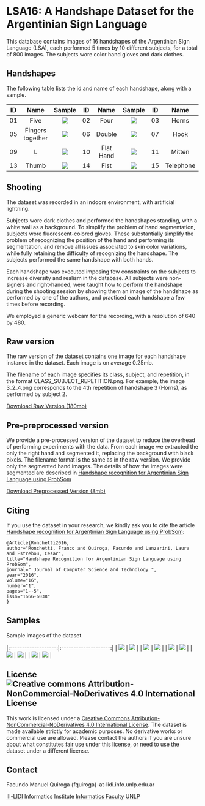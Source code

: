 # LSA16: A Handshape Dataset for the Argentinian Sign Language

This database contains images of 16 handshapes of the Argentinian Sign Language (LSA), each performed 5 times by 10 different subjects, for a total of 800 images. The subjects wore color hand gloves and dark clothes.


## Handshapes

The following table lists the id and name of each handshape, along with a sample.

ID | Name  | Sample | ID | Name  | Sample | ID | Name  | Sample | ID | Name  | Sample |
|:-:|:-:|:-:|:-:|:-:|:-:|:-:|:-:|:-:|:-:|:-:|:-:|
01 | Five | ![](files/dataset/1_1_1.png) | 02 | Four | ![](files/dataset/2_1_1.png) | 03 | Horns | ![](files/dataset/3_1_1.png) | 04 | Curve | ![](files/dataset/4_1_1.png) |
05 | Fingers together | ![](files/dataset/5_1_1.png) | 06 | Double | ![](files/dataset/6_1_1.png) | 07 | Hook | ![](files/dataset/7_1_1.png) | 08 | Index | ![](files/dataset/8_1_1.png) |
09 | L | ![](files/dataset/9_1_1.png) | 10 | Flat Hand | ![](files/dataset/10_1_1.png) | 11 | Mitten | ![](files/dataset/11_1_1.png) | 12 | Beak | ![](files/dataset/12_1_1.png) |
13 | Thumb | ![](files/dataset/13_1_1.png) | 14 | Fist | ![](files/dataset/14_1_1.png) | 15 | Telephone | ![](files/dataset/15_1_1.png) | 16 | V | ![](files/dataset/16_1_1.png) |




## Shooting

The dataset was recorded in an indoors environment, with artificial lightning.

Subjects wore dark clothes and performed the handshapes standing, with a white wall as a background. To simplify the problem of hand segmentation, subjects wore fluorescent-colored gloves. These substantially simplify the problem of recognizing the position of the hand and performing its segmentation, and remove all issues associated to skin color variations, while fully retaining the difficulty of recognizing the handshape. The subjects performed the same handshape with both hands.

Each handshape was executed imposing few constraints on the subjects to increase diversity and realism in the database. All subjects were non-signers and right-handed, were taught how to perform the handshape during the shooting session by showing them an image of the handshape as performed by one of the authors, and practiced each handshape a few times before recording.

We employed a generic webcam for the recording, with a resolution of 640 by 480.


## Raw version
The raw version of the dataset contains one image for each handshape instance in the dataset. Each image is on average 0.25mb.

The filename of each image specifies its class, subject, and repetition, in the format CLASS_SUBJECT_REPETITION.png. For example, the image 3_2_4.png corresponds to the 4th repetition of handshape 3 (Horns), as performed by subject 2.

[Download Raw Version (180mb)](
https://mega.nz/#!5NZimaSR!_CjvJzxnB4lUC2CK1rchWfkb5SKfIlsZugkG8BY_sJM
)

## Pre-preprocessed version
We provide a pre-processed version of the dataset to reduce the overhead of performing experiments with the data. From each image we extracted the only the right hand and segmented it, replacing the background with black pixels. The filename format is the same as in the raw version. We provide only the segmented hand images. The details of how the images were segmented are described in [Handshape recognition for Argentinian Sign Language using ProbSom](http://sedici.unlp.edu.ar/bitstream/handle/10915/52376/Documento_completo.pdf-PDFA.pdf?sequence=1)

[Download Preprocessed Version (8mb)](
https://mega.nz/#!kFRAjCRC!KcwmX9Hty5iZuFZOQ4rLL9W59i5hKzZzRf7d3P_IHpQ
)


## Citing

If you use the dataset in your research, we kindly ask you to cite the article [Handshape recognition for Argentinian Sign Language using ProbSom](http://sedici.unlp.edu.ar/bitstream/handle/10915/52376/Documento_completo.pdf-PDFA.pdf?sequence=1):

```
@Article{Ronchetti2016,
author="Ronchetti, Franco and Quiroga, Facundo and Lanzarini, Laura and Estrebou, Cesar",
title="Handshape Recognition for Argentinian Sign Language using ProbSom",
journal=" Journal of Computer Science and Technology ",
year="2016",
volume="16",
number="1",
pages="1--5",
issn="1666-6038"
}

```


## Samples

Sample images of the dataset.

|:-------------------:|:--------------------:|
| ![](samples/c1.png) | ![](samples/c2.png) |
| ![](samples/c3.png) | ![](samples/c4.png)  |
| ![](samples/c5.png) | ![](samples/c6.png)  |
| ![](samples/c7.png) | ![](samples/c8.png)  |
| ![](samples/c9.png) | ![](samples/c10.png)  |


## License ![Creative commons Attribution-NonCommercial-NoDerivatives 4.0 International License ](https://i.creativecommons.org/l/by-nc-nd/4.0/88x31.png)
This work is licensed under a [Creative Commons Attribution-NonCommercial-NoDerivatives 4.0 International License](http://creativecommons.org/licenses/by-nc-nd/4.0/). The dataset is made available strictly for academic purposes. No derivative works or commercial use are allowed. Please contact the authors if you are unsure about what constitutes fair use under this license, or need to use the dataset under a different license.


## Contact



 Facundo Manuel Quiroga
{fquiroga}-at-lidi.info.unlp.edu.ar

[III-LIDI](http://www.lidi.info.unlp.edu.ar/) Informatics Institute
[Informatics Faculty](http://info.unlp.edu.ar/)
[UNLP](http://unlp.edu.ar/)
